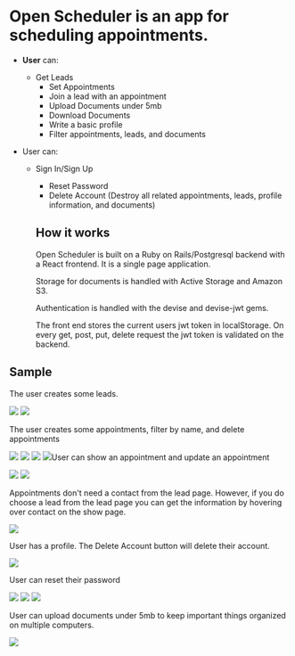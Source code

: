# **Open Scheduler** is an app for scheduling appointments. 

* **User** can:
  * Get Leads
	* Set Appointments
	* Join a lead with an appointment
	* Upload Documents under 5mb
	* Download Documents 
	* Write a basic profile
	* Filter appointments, leads, and documents

* User can:
  * Sign In/Sign Up
	* Reset Password
	* Delete Account (Destroy all related appointments, leads, profile information, and documents)


	## **How it works**

	Open Scheduler is built on a Ruby on Rails/Postgresql backend with a React frontend. It is a single page application.

	Storage for documents is handled with Active Storage and Amazon S3. 

	Authentication is handled with the devise and devise-jwt gems.


	The front end stores the current users jwt token in localStorage. On every get, post, put, delete request the jwt token is validated on the backend.


## **Sample**

The user creates some leads.

<img src='https://i.imgur.com/KRZ3IaS.png' >
<img src='https://i.imgur.com/vCJETqP.png' >


The user creates some appointments, filter by name, and delete appointments


<img src='https://i.imgur.com/90XKpEW.png' >
<img src='https://i.imgur.com/bxxNXFf.png' >
<img src='https://i.imgur.com/mS0AGKF.png' >
<img src='https://i.imgur.com/f7pii6O.png'


User can show an appointment and update an appointment

<img src='https://i.imgur.com/br74X54.png' >
<img src='https://i.imgur.com/MBRNgz0.png' >


Appointments don't need a contact from the lead page. However, if you do choose a lead from
the lead page you can get the information by hovering over contact on the show page.

<img src='https://i.imgur.com/zqFvtxn.png' >


User has a profile. The Delete Account button will delete their account.

<img src='https://i.imgur.com/CZK0cRl.png' >

User can reset their password

<img src='https://i.imgur.com/zFwJOMk.png' >
<img src='https://i.imgur.com/raHN2Vr.png' >
<img src='https://i.imgur.com/SyMKZli.png' >


User can upload documents under 5mb to keep important things organized on multiple computers.

<img src='https://i.imgur.com/cBDgjtF.png' >






